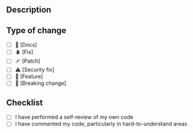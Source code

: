 ## Description

<!-- Add your description here -->

## Type of change

<!-- Use the check-boxes [x] on the options that are relevant. -->

- [ ] 📖 [Docs]
- [ ] 🪲 [Fix]
- [ ] 🩹 [Patch]
- [ ] ⚠️ [Security fix]
- [ ] 🚀 [Feature]
- [ ] 🌟 [Breaking change]

## Checklist

<!-- Use the check-boxes [x] on the options that are relevant. -->

- [ ] I have performed a self-review of my own code
- [ ] I have commented my code, particularly in hard-to-understand areas
